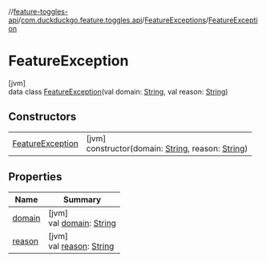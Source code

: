 //[feature-toggles-api](../../../../index.md)/[com.duckduckgo.feature.toggles.api](../../index.md)/[FeatureExceptions](../index.md)/[FeatureException](index.md)

# FeatureException

[jvm]\
data class [FeatureException](index.md)(val domain: [String](https://kotlinlang.org/api/latest/jvm/stdlib/kotlin/-string/index.html), val reason: [String](https://kotlinlang.org/api/latest/jvm/stdlib/kotlin/-string/index.html))

## Constructors

| | |
|---|---|
| [FeatureException](-feature-exception.md) | [jvm]<br>constructor(domain: [String](https://kotlinlang.org/api/latest/jvm/stdlib/kotlin/-string/index.html), reason: [String](https://kotlinlang.org/api/latest/jvm/stdlib/kotlin/-string/index.html)) |

## Properties

| Name | Summary |
|---|---|
| [domain](domain.md) | [jvm]<br>val [domain](domain.md): [String](https://kotlinlang.org/api/latest/jvm/stdlib/kotlin/-string/index.html) |
| [reason](reason.md) | [jvm]<br>val [reason](reason.md): [String](https://kotlinlang.org/api/latest/jvm/stdlib/kotlin/-string/index.html) |
